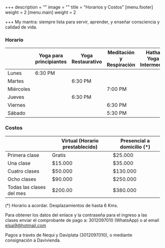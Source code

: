 +++
description = ""
image = ""
title = "Horarios y Costos"
[menu.footer]
weight = 2
[menu.main]
weight = 2

+++
My mantra: siempre lista para servir, aprender, y enseñar consciencia y calidad de vida.

### Horario

| | Yoga para principiantes | Yoga Restaurativo | Meditación y Respiración | Hatha Yoga Intermedio |
| --- | --- | --- | --- | --- |
| Lunes | 6:30 PM |  |  |  |
| Martes |  | 6:30 PM |  |  |
| Miércoles |  |  | 7:00 PM |  |
| Jueves |  | 6:30 PM |  |  |
| Viernes |  |  | 6:30 PM |
| Sábado |  |  | 5:30 PM |

### Costos

| | Virtual (Horario prestablecido) | Presencial a domicilio (*) |
| --- | --- | --- |
| Primera clase | Gratis | $25.000 |
| Una clase | $15.000 | $35.000 |
| Cuatro clases | $50.000 | $130.000 |
| Ocho clases | $90.000 | $250.000 |
| Todas las  clases del mes | $200.00 | $380.000 |

(*) Horario a acordar. Desplazamientos de hasta 6 Kms.

Para obtener los datos del enlace y la contraseña para el ingreso a las clases enviar el comprobante de pago a: 3012097010 (WhatsApp) o al email elsai9@hotmail.com

Pagos a través de Nequi y Daviplata (3012097010), o mediante consignación a Davivienda.
